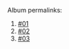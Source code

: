 Album permalinks:

1. [#01](http://www.xiuren.org/mygirl-249.html)
2. [#02](http://www.xiuren.org/miitao-121.html)
3. [#03](http://www.xiuren.org/miitao-119.html)
